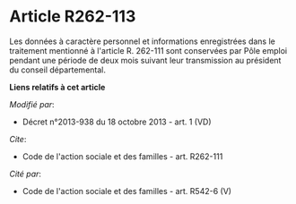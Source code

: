 # Article R262-113

Les données à caractère personnel et informations enregistrées dans le traitement mentionné à l'article R. 262-111 sont
conservées par Pôle emploi pendant une période de deux mois suivant leur transmission au président du conseil départemental.

**Liens relatifs à cet article**

_Modifié par_:

  - Décret n°2013-938 du 18 octobre 2013 - art. 1 (VD)

_Cite_:

  - Code de l'action sociale et des familles - art. R262-111

_Cité par_:

  - Code de l'action sociale et des familles - art. R542-6 (V)
